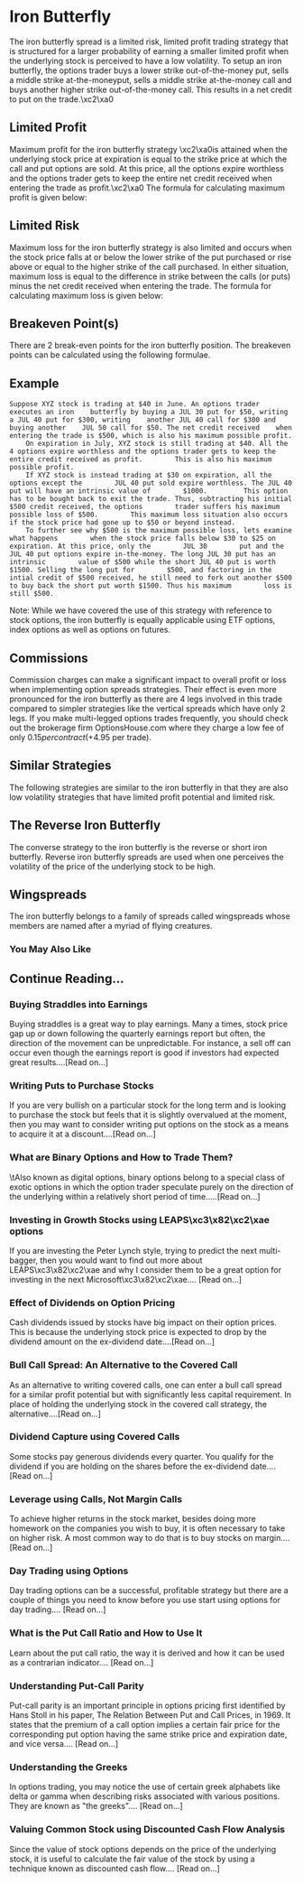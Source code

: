 # Iron Butterfly
The iron butterfly spread is a limited risk, limited profit trading strategy that is structured for a larger    probability of earning a smaller limited profit when the         underlying stock is perceived to have a low volatility. 
        To setup an iron butterfly, the options trader buys a lower strike             out-of-the-money put, sells a middle strike at-the-moneyput, sells a middle strike at-the-money             call and buys another higher strike             out-of-the-money call. This results in a net        credit to put on the trade.\xc2\xa0

## Limited Profit
Maximum profit for the iron butterfly strategy \xc2\xa0is attained when the underlying stock price at expiration is equal    to the strike price at which the call and put options are sold. At this price, all the options expire worthless and the options trader gets to keep the entire net credit received when    entering the trade as profit.\xc2\xa0
The formula for calculating maximum profit is given below:

## Limited Risk
Maximum loss for the iron butterfly strategy is also limited and    occurs when the stock price falls at or below the lower strike of the put purchased    or rise above or equal to the higher strike of the call purchased. In either situation,    maximum loss is equal to the difference in strike between the calls (or puts) minus    the net credit received when entering the trade.
The formula for calculating maximum loss is given below:

## Breakeven Point(s)
There are 2 break-even points for the iron butterfly position. The breakeven points can be calculated using the following formulae.

## Example
    Suppose XYZ stock is trading at $40 in June. An options trader executes an iron    butterfly by buying a JUL 30 put for $50, writing a JUL 40 put for $300, writing    another JUL 40 call for $300 and buying another    JUL 50 call for $50. The net credit received    when entering the trade is $500, which is also his maximum possible profit.
        On expiration in July, XYZ stock is still trading at $40. All the 4 options expire worthless and the options trader gets to keep the entire credit received as profit.        This is also his maximum possible profit.    
        If XYZ stock is instead trading at $30 on expiration, all the options except the        JUL 40 put sold expire worthless. The JUL 40 put will have an intrinsic value of        $1000.         This option has to be bought back to exit the trade. Thus, subtracting his initial $500 credit received, the options        trader suffers his maximum possible loss of $500.        This maximum loss situation also occurs if the stock price had gone up to $50 or beyond instead.    
        To further see why $500 is the maximum possible loss, lets examine what happens        when the stock price falls below $30 to $25 on expiration. At this price, only the        JUL 30        put and the JUL 40 put options expire in-the-money. The long JUL 30 put has an intrinsic        value of $500 while the short JUL 40 put is worth $1500. Selling the long put for        $500, and factoring in the intial credit of $500 received, he still need to fork out another $500 to buy back the short put worth $1500. Thus his maximum        loss is still $500.
Note: While we have covered the use of this strategy with reference to stock options, the iron butterfly is equally applicable using ETF options, index options as well as options on futures.

## Commissions
Commission charges can make a significant impact to overall profit or loss when implementing option spreads strategies. Their effect is even more pronounced for the iron butterfly as there are 4 legs involved in this trade compared to simpler strategies like the vertical spreads which have only 2 legs.
If you make multi-legged options trades frequently, you should check out the brokerage firm OptionsHouse.com where they charge a low fee of only $0.15 per contract (+$4.95 per trade). 

## Similar Strategies
The following strategies are similar to the iron butterfly in that they are also low volatility strategies that have limited profit potential and limited risk.

## The Reverse Iron Butterfly
The converse strategy to the iron butterfly is the reverse or short iron butterfly. Reverse iron butterfly    spreads are used when one perceives the volatility of the price of the underlying    stock to be high.

## Wingspreads
The iron butterfly belongs to a family of spreads called         wingspreads whose members are named after a myriad of flying creatures.

### You May Also Like

## Continue Reading...

### Buying Straddles into Earnings
Buying straddles is a great way to play earnings.        Many a times, stock price gap up or down following the quarterly earnings report        but often, the direction of the movement can be unpredictable. For instance, a sell        off can occur even though the earnings report is good if investors had expected        great results....[Read on...]

### Writing Puts to Purchase Stocks
If you are very bullish on a particular stock for the long term and is looking to        purchase the stock but feels that it is slightly overvalued at the moment, then        you may want to consider writing put options on the        stock as a means to acquire it at a discount....[Read on...]

### What are Binary Options and How to Trade Them?
\tAlso known as digital options, binary options belong to a special class of exotic options in which the option trader speculate purely on the direction of the underlying within a relatively short period of time.....[Read on...]

### Investing in Growth Stocks using LEAPS\xc3\x82\xc2\xae options
If you are investing the Peter Lynch style, trying to predict the next multi-bagger,    then you would want to find out more about LEAPS\xc3\x82\xc2\xae and why I consider them to be a great option for investing in the next Microsoft\xc3\x82\xc2\xae....        [Read on...]

### Effect of Dividends on Option Pricing
Cash dividends issued by stocks have big impact on their option prices. This is    because the underlying stock price is expected to drop by the dividend amount on the ex-dividend date....[Read on...]

### Bull Call Spread: An Alternative to the Covered Call
As an alternative to writing covered calls, one can enter a bull call spread for    a similar profit potential but with significantly less capital requirement. In    place of holding the underlying stock in the covered call strategy, the alternative....[Read on...]

### Dividend Capture using Covered Calls
Some stocks pay generous dividends every quarter. You qualify for the dividend if        you are holding on the shares before the ex-dividend date....[Read on...]

### Leverage using Calls, Not Margin Calls
To achieve higher returns in the stock market, besides doing more homework on the        companies you wish to buy, it is often necessary to        take on higher risk. A most common way to do that is to buy stocks on margin....[Read on...]

### Day Trading using Options
Day trading options can be a successful, profitable strategy but there are a couple of things you need to know before you use start using options for day trading.... [Read on...]

### What is the Put Call Ratio and How to Use It
Learn about the put call ratio, the way it is derived and how it can be used as a contrarian indicator.... [Read on...]

### Understanding Put-Call Parity
Put-call parity is an important principle in options pricing first identified by Hans Stoll in his paper, The Relation Between Put and Call Prices, in 1969. It states that the premium of a call option implies a certain fair price for the corresponding put option having the same strike price and expiration date, and vice versa.... [Read on...]

### Understanding the Greeks
In options trading, you may notice the use of certain greek alphabets like delta        or gamma when describing risks associated with various positions. They are known as "the greeks".... [Read on...]

### Valuing Common Stock using Discounted Cash Flow    Analysis
Since the value of stock options depends on the price of the underlying stock, it        is useful to calculate the fair value of the stock by using a technique known as        discounted cash flow....        [Read on...]
